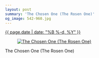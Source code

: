 ```yaml
---
layout: post
summary: 'The Chosen One (The Rosen One)'
og_image: 542-960.jpg
---
```


<div class="post">
 <time>
  <a href="/542">
   {{ page.date | date: "%B %-d, %Y" }}
  </a>
 </time>
 <a href="/542">
  <figure data-taken="8/28/2016">
   <img alt="The Chosen One (The Rosen One)" sizes="(min-width: 700px) 50vw, calc(100vw - 2rem)" src="{{ site.assets_url }}/542-480.jpg" srcset="{{ site.assets_url }}/542-240.jpg 240w, {{ site.assets_url }}/542-480.jpg 480w, {{ site.assets_url }}/542-720.jpg 720w, {{ site.assets_url }}/542-960.jpg 960w"/>
  </figure>
 </a>
 <span>
  The Chosen One (The Rosen One)
 </span>
</div>
